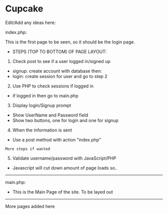 # Cupcake
Edit/Add any ideas here:


index.php:

  This is the first page to be seen, so it should be the login page.
   - STEPS (TOP TO BOTTOM) OF PAGE LAYOUT:
  1. Check post to see if a user logged in/signed up
   - signup: create account with database then:
   - login: create session for user and go to step 2
  2. Use PHP to check sessions if logged in
   - if logged in then go to main.php
  3. Display login/Signup prompt 
   - Show UserName and Password field
   - Show two buttons, one for login and one for signup
  4. When the information is sent
   - Use a post method with action "index.php"


    More steps if wanted
  5. Validate username/password with JavaScript/PHP
   - Javascript will cut down amount of page loads so..


-------------------

main.php:

  - This is the Main Page of the site. To be layed out


-------------------

More pages added here
